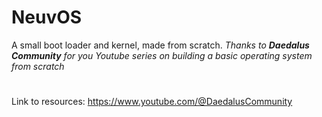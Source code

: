 # NeuvOS
A small boot loader and kernel, made from scratch.
*Thanks to **Daedalus Community** for you Youtube series on building a basic operating system from scratch*
#
Link to resources:
https://www.youtube.com/@DaedalusCommunity
